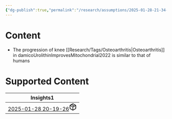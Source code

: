 ```yaml
---
{"dg-publish":true,"permalink":"/research/assumptions/2025-01-28-21-34-31/","updated":"2025-01-28T21:34:31-05:00"}
---
```


# Content
- The progression of knee [[Research/Tags/Osteoarthritis\|Osteoarthritis]] in damicoUrolithinImprovesMitochondrial2022 is similar to that of humans
# Supported Content
<div><table class="dataview table-view-table"><thead class="table-view-thead"><tr class="table-view-tr-header"><th class="table-view-th"><span>Insights</span><span class="dataview small-text">1</span></th></tr></thead><tbody class="table-view-tbody"><tr><td><span><a data-tooltip-position="top" aria-label="Research/Takeaways/2025-01-28 20-19-26.md" data-href="Research/Takeaways/2025-01-28 20-19-26.md" href="Research/Takeaways/2025-01-28 20-19-26.md" class="internal-link" target="_blank" rel="noopener nofollow" fileclass-name="Research Links">2025-01-28 20-19-26</a><a class="metadata-menu fileclass-icon"><svg xmlns="http://www.w3.org/2000/svg" width="24" height="24" viewBox="0 0 24 24" fill="none" stroke="currentColor" stroke-width="2" stroke-linecap="round" stroke-linejoin="round" class="svg-icon lucide-package"><path d="m7.5 4.27 9 5.15"></path><path d="M21 8a2 2 0 0 0-1-1.73l-7-4a2 2 0 0 0-2 0l-7 4A2 2 0 0 0 3 8v8a2 2 0 0 0 1 1.73l7 4a2 2 0 0 0 2 0l7-4A2 2 0 0 0 21 16Z"></path><path d="m3.3 7 8.7 5 8.7-5"></path><path d="M12 22V12"></path></svg></a></span></td></tr></tbody></table></div>

